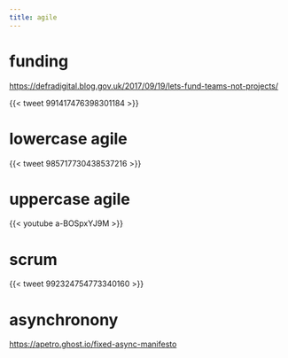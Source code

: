 ```yaml
---
title: agile
---
```


# funding

https://defradigital.blog.gov.uk/2017/09/19/lets-fund-teams-not-projects/


{{< tweet 991417476398301184 >}}

# lowercase agile

{{< tweet 985717730438537216 >}}

# uppercase agile

{{< youtube a-BOSpxYJ9M >}}

# scrum

{{< tweet 992324754773340160 >}}

# asynchronony 

https://apetro.ghost.io/fixed-async-manifesto
